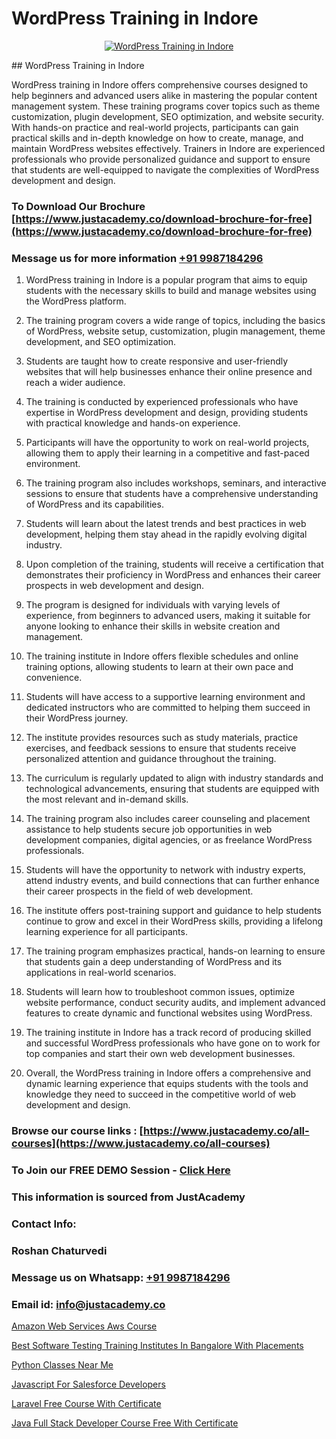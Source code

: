 # WordPress Training in Indore

<p align="center">
  <a href="https://justacademy.co/course-detail/wordpress-training">
    <img src="https://justacademy.co/storage2/course_image/1677245494_course_image.webp" alt="WordPress Training in Indore">
  </a>
</p>
## WordPress Training in Indore

WordPress training in Indore offers comprehensive courses designed to help beginners and advanced users alike in mastering the popular content management system. These training programs cover topics such as theme customization, plugin development, SEO optimization, and website security. With hands-on practice and real-world projects, participants can gain practical skills and in-depth knowledge on how to create, manage, and maintain WordPress websites effectively. Trainers in Indore are experienced professionals who provide personalized guidance and support to ensure that students are well-equipped to navigate the complexities of WordPress development and design.
### To Download Our Brochure [https://www.justacademy.co/download-brochure-for-free](https://www.justacademy.co/download-brochure-for-free)
### Message us for more information [+91 9987184296](https://api.whatsapp.com/send?phone=919987184296)
1) WordPress training in Indore is a popular program that aims to equip students with the necessary skills to build and manage websites using the WordPress platform.

2) The training program covers a wide range of topics, including the basics of WordPress, website setup, customization, plugin management, theme development, and SEO optimization.

3) Students are taught how to create responsive and user-friendly websites that will help businesses enhance their online presence and reach a wider audience.

4) The training is conducted by experienced professionals who have expertise in WordPress development and design, providing students with practical knowledge and hands-on experience.

5) Participants will have the opportunity to work on real-world projects, allowing them to apply their learning in a competitive and fast-paced environment.

6) The training program also includes workshops, seminars, and interactive sessions to ensure that students have a comprehensive understanding of WordPress and its capabilities.

7) Students will learn about the latest trends and best practices in web development, helping them stay ahead in the rapidly evolving digital industry.

8) Upon completion of the training, students will receive a certification that demonstrates their proficiency in WordPress and enhances their career prospects in web development and design.

9) The program is designed for individuals with varying levels of experience, from beginners to advanced users, making it suitable for anyone looking to enhance their skills in website creation and management.

10) The training institute in Indore offers flexible schedules and online training options, allowing students to learn at their own pace and convenience.

11) Students will have access to a supportive learning environment and dedicated instructors who are committed to helping them succeed in their WordPress journey.

12) The institute provides resources such as study materials, practice exercises, and feedback sessions to ensure that students receive personalized attention and guidance throughout the training.

13) The curriculum is regularly updated to align with industry standards and technological advancements, ensuring that students are equipped with the most relevant and in-demand skills.

14) The training program also includes career counseling and placement assistance to help students secure job opportunities in web development companies, digital agencies, or as freelance WordPress professionals.

15) Students will have the opportunity to network with industry experts, attend industry events, and build connections that can further enhance their career prospects in the field of web development.

16) The institute offers post-training support and guidance to help students continue to grow and excel in their WordPress skills, providing a lifelong learning experience for all participants.

17) The training program emphasizes practical, hands-on learning to ensure that students gain a deep understanding of WordPress and its applications in real-world scenarios.

18) Students will learn how to troubleshoot common issues, optimize website performance, conduct security audits, and implement advanced features to create dynamic and functional websites using WordPress.

19) The training institute in Indore has a track record of producing skilled and successful WordPress professionals who have gone on to work for top companies and start their own web development businesses.

20) Overall, the WordPress training in Indore offers a comprehensive and dynamic learning experience that equips students with the tools and knowledge they need to succeed in the competitive world of web development and design.

### Browse our course links : [https://www.justacademy.co/all-courses](https://www.justacademy.co/all-courses) 
### To Join our FREE DEMO Session - [Click Here](https://www.justacademy.co/register-for-course-demo)


### This information is sourced from JustAcademy
### Contact Info:
### Roshan Chaturvedi
### Message us on Whatsapp: [+91 9987184296](https://api.whatsapp.com/send?phone=919987184296)
### Email id: [info@justacademy.co](mailto:info@justacademy.co)
                
[Amazon Web Services Aws Course](https://www.linkedin.com/pulse/amazon-web-services-aws-course-justacademy-ahmedabad-ofi1e?trackingId=9t%2Foy%2B2hkPHsae4BFZCJYA%3D%3D&lipi=urn%3Ali%3Apage%3Ad_flagship3_company_admin%3BgDkJO5giR6GYKSrzSn7zAw%3D%3D)

[Best Software Testing Training Institutes In Bangalore With Placements](https://www.linkedin.com/pulse/best-software-testing-training-institutes-bangalore-placements-oxc8c?trackingId=xKEW4MQD5qsUPpaHLMhayA%3D%3D&lipi=urn%3Ali%3Apage%3Ad_flagship3_company_admin%3BURLYXo%2BCRPCij0ETJnelAQ%3D%3D)

[Python Classes Near Me](https://medium.com/@surajvaishnav5015/python-classes-near-me-945412ed6280)

[Javascript For Salesforce Developers](https://medium.com/@kumarishimmi99/javascript-for-salesforce-developers-c9081ecbdce6)

[Laravel Free Course With Certificate](https://justacademyin.github.io/justacademy/laravel-free-course-with-certificate)

[Java Full Stack Developer Course Free With Certificate](https://justacademyin.github.io/justacademy/java-full-stack-developer-course-free-with-certificate)

